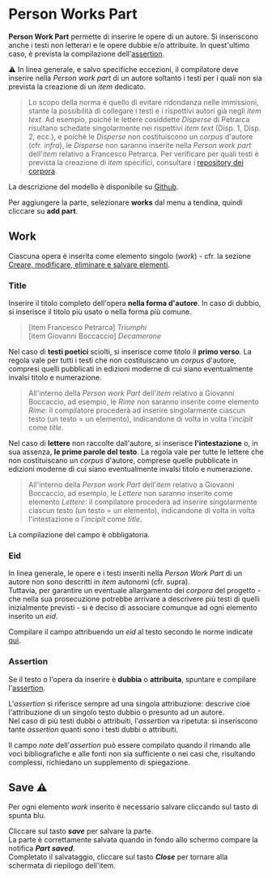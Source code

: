# Person Works Part

**Person Work Part** permette di inserire le opere di un autore. Si inseriscono anche i testi non letterari e le opere dubbie e/o attribuite. In quest'ultimo caso, è prevista la compilazione dell'[assertion](Assertion_Brick).

⚠️ In linea generale, e salvo specifiche eccezioni, il compilatore deve inserire nella _Person work part_ di un autore soltanto i testi per i quali non sia prevista la creazione di un _item_ dedicato. 
> Lo scopo della norma è quello di evitare ridondanza nelle immissioni, stante la possibilità di collegare i testi e i rispettivi autori già negli _item text_. Ad esempio, poiché le lettere cosiddette _Disperse_ di Petrarca risultano schedate singolarmente nei rispettivi _item text_ (Disp. 1, Disp. 2, ecc.), e poiché le _Disperse_ non costituiscono un _corpus_ d'autore (cfr. _infra_), le _Disperse_ non saranno inserite nella _Person work part_ dell'_item_ relativo a Francesco Petrarca. Per verificare per quali testi è prevista la creazione di _item_ specifici, consultare i [repository dei corpora](repository.md).

La descrizione del modello è disponibile su [Github](https://github.com/vedph/cadmus-itinera#personworkspart).

Per aggiungere la parte, selezionare **works** dal menu a tendina, quindi cliccare su **add part**.  

##  Work
Ciascuna opera è inserita come elemento singolo (_work_) - cfr. la sezione [Creare, modificare, eliminare e salvare elementi](Editor_Brick.md).

###  Title
Inserire il titolo completo dell'opera **nella forma d'autore**. In caso di dubbio, si inserisce il titolo più usato o nella forma più comune. 

> [item Francesco Petrarca] _Triumphi_    
> [item Giovanni Boccaccio] _Decamerone_  

Nel caso di **testi poetici** sciolti, si inserisce come titolo il **primo verso**. La regola vale per tutti i testi che non costituiscano un _corpus_ d'autore, compresi quelli pubblicati in edizioni moderne di cui siano eventualmente invalsi titolo e numerazione.

> All'interno della _Person work Part_ dell'_item_ relativo a Giovanni Boccaccio, ad esempio, le _Rime_ non saranno inserite come elemento _Rime_: il compilatore procederà ad inserire singolarmente ciascun testo (un testo = un elemento), indicandone di volta in volta l'_incipit_ come _title_.
 
Nel caso di **lettere** non raccolte dall'autore, si inserisce **l'intestazione** o, in sua assenza, **le prime parole del testo**. La regola vale per tutte le lettere che non costituiscano un _corpus_ d'autore, comprese quelle pubblicate in edizioni moderne di cui siano eventualmente invalsi titolo e numerazione.

> All'interno della _Person work Part_ dell'_item_ relativo a Giovanni Boccaccio, ad esempio, le _Lettere_ non saranno inserite come elemento _Lettere_: il compilatore procederà ad inserire singolarmente ciascun testo (un testo = un elemento), indicandone di volta in volta l'intestazione o l'_incipit_ come _title_.


La compilazione del campo è obbligatoria.  

### Eid

In linea generale, le opere e i testi inseriti nella _Person Work Part_ di un autore non sono descritti in _item_ autonomi (cfr. supra).  
Tuttavia, per garantire un eventuale allargamento dei _corpora_ del progetto - che nella sua prosecuzione potrebbe arrivare a descrivere più testi di quelli inizialmente previsti - si è deciso di associare comunque ad ogni elemento inserito un _eid_.

Compilare il campo attribuendo un _eid_ al testo secondo le norme indicate [qui](identifiers.md#attribuire-un-eid).  


###  Assertion  
Se il testo o l'opera da inserire è **dubbia** o **attribuita**, spuntare e compilare l'[assertion](Assertion_Brick).

L'_assertion_ si riferisce sempre ad una singola attribuzione: descrive cioè l'attribuzione di un singolo testo dubbio o presunto ad un autore.  
Nel caso di più testi dubbi o attribuiti, l'_assertion_ va ripetuta: si inseriscono tante _assertion_ quanti sono i testi dubbi o attribuiti.  

Il campo _note_ dell'_assertion_ può essere compilato quando il rimando alle voci bibliografiche e alle fonti non sia sufficiente o nei casi che, risultando complessi, richiedano un supplemento di spiegazione.

## Save ⚠️ 

Per ogni elemento _work_ inserito è necessario salvare cliccando sul tasto di spunta blu.

Cliccare sul tasto **_save_** per salvare la parte.  
La parte è correttamente salvata quando in fondo allo schermo compare la notifica **_Part saved_**.  
Completato il salvataggio, cliccare sul tasto **_Close_** per tornare alla schermata di riepilogo dell'item.
